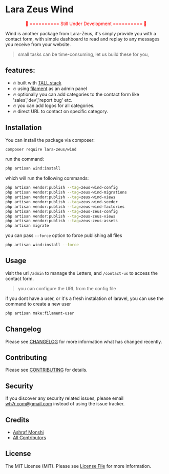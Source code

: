 # Lara Zeus Wind

<p style="color: red; text-align: center">🔺 ========== Still Under Development ========== 🔺</p>

Wind is another package from Lara-Zeus, it's simply provide you with a contact form, with simple dashboard to read and replay to any messages you receive from your website.
>small tasks can be time-consuming, let us build these for you,

## features:
- 🔥 built with [TALL stack](https://tallstack.dev/)
- 🔥 using [filament](https://filamentadmin.com) as an admin panel
- 🔥 optionally you can add categories to the contact form like 'sales','dev','report bug' etc.
- 🔥 you can add logos for all categories.
- 🔥 direct URL to contact on specific category.

## Installation

You can install the package via composer:

```bash
composer require lara-zeus/wind
```

run the command:

```bash
php artisan wind:install
```

which will run the following commands:

```bash
php artisan vendor:publish --tag=zeus-wind-config
php artisan vendor:publish --tag=zeus-wind-migrations
php artisan vendor:publish --tag=zeus-wind-views
php artisan vendor:publish --tag=zeus-wind-seeder
php artisan vendor:publish --tag=zeus-wind-factories
php artisan vendor:publish --tag=zeus-zeus-config
php artisan vendor:publish --tag=zeus-zeus-views
php artisan vendor:publish --tag=zeus-zeus-assets
php artisan migrate
```

you can pass `--force` option to force publishing all files

```bash
php artisan wind:install --force
```

## Usage

visit the url `/admin` to manage the Letters, and `/contact-us` to access the contact form.
> you can configure the URL from the config file

if you dont have a user, or it's a fresh instalation of laravel, you can use the command to create a new user
```bash
php artisan make:filament-user
```

## Changelog

Please see [CHANGELOG](CHANGELOG.md) for more information what has changed recently.

## Contributing

Please see [CONTRIBUTING](CONTRIBUTING.md) for details.

## Security

If you discover any security related issues, please email wh7r.com@gmail.com instead of using the issue tracker.

## Credits

-   [Ashraf Monshi](https://github.com/atmonshi)
-   [All Contributors](../../contributors)

## License

The MIT License (MIT). Please see [License File](LICENSE.md) for more information.